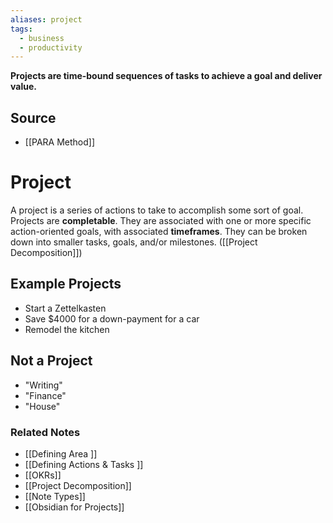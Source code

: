```yaml
---
aliases: project
tags:
  - business
  - productivity
---
```

**Projects are time-bound sequences of tasks to achieve a goal and deliver value.**

## Source
- [[PARA Method]]

# Project

A project is a series of actions to take to accomplish some sort of goal. Projects are **completable**. They are associated with one or more specific action-oriented goals, with associated **timeframes**. They can be broken down into smaller tasks, goals, and/or milestones. ([[Project Decomposition]])

## Example Projects

- Start a Zettelkasten
- Save $4000 for a down-payment for a car
- Remodel the kitchen

## Not a Project

- "Writing"
- "Finance"
- "House"

### Related Notes
- [[Defining Area ]]
- [[Defining Actions & Tasks ]]
- [[OKRs]]
- [[Project Decomposition]]
- [[Note Types]]
- [[Obsidian for Projects]]
